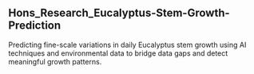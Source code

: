 ## Hons_Research_Eucalyptus-Stem-Growth-Prediction
Predicting fine-scale variations in daily Eucalyptus stem growth using AI techniques and environmental data to bridge data gaps and detect meaningful growth patterns.
